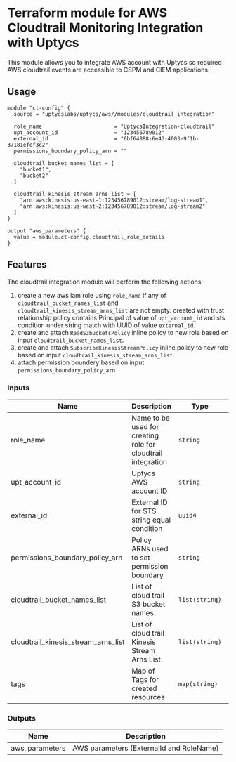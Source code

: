 # Terraform module for AWS Cloudtrail Monitoring Integration with Uptycs

This module allows you to integrate AWS account with Uptycs so required AWS cloudtrail events are accessible to CSPM and CIEM applications.

## Usage

```hcl
module "ct-config" {
  source = "uptycslabs/uptycs/aws//modules/cloudtrail_integration"

  role_name                       = "UptycsIntegration-cloudtrail"
  upt_account_id                  = "123456789012"
  external_id                     = "6bf64888-6e43-4003-9f1b-37181efcf3c2"
  permissions_boundary_policy_arn = ""

  cloudtrail_bucket_names_list = [
    "bucket1",
    "bucket2"
  ]

  cloudtrail_kinesis_stream_arns_list = [
    "arn:aws:kinesis:us-east-1:123456789012:stream/log-stream1",
    "arn:aws:kinesis:us-west-2:123456789012:stream/log-stream2"
  ]
}

output "aws_parameters" {
  value = module.ct-config.cloudtrail_role_details
}
```

## Features

The cloudtrail integration module will perform the following actions:

1. create a new aws iam role using `role_name` if any of `cloudtrail_bucket_names_list` and `cloudtrail_kinesis_stream_arns_list` are not empty. created with trust relationship policy contains Principal of value of `upt_account_id` and sts condition under string match with UUID of value `external_id`.
1. create and attach `ReadS3bucketsPolicy` inline policy to new role based on input `cloudtrail_bucket_names_list`.
1. create and attach `SubscribeKinesisStreamPolicy` inline policy to new role based on input `cloudtrail_kinesis_stream_arns_list`.
1. attach permission boundery based on input `permissions_boundary_policy_arn`

<!-- BEGINNING OF PRE-COMMIT-TERRAFORM DOCS HOOK -->

### Inputs

| Name                                | Description                                                  | Type           | Default                        | Required |
| ----------------------------------- | ------------------------------------------------------------ | -------------- | ------------------------------ | -------- |
| role_name                           | Name to be used for creating role for cloudtrail integration | `string`       | `UptycsIntegration-cloudtrail` | Optional |
| upt_account_id                      | Uptycs AWS account ID                                        | `string`       | `""`                           | Yes      |
| external_id                         | External ID for STS string equal condition                   | `uuid4`        | `""`                           | Yes      |
| permissions_boundary_policy_arn     | Policy ARNs used to set permission boundary                  | `string`       | `""`                           | Optional |
| cloudtrail_bucket_names_list        | List of cloud trail S3 bucket names                          | `list(string)` | `[]`                           | Optional |
| cloudtrail_kinesis_stream_arns_list | List of cloud trail Kinesis Stream Arns List                 | `list(string)` | `[]`                           | Optional |
| tags                                | Map of Tags for created resources                            | `map(string)`  | `{}`                           | Optional |

### Outputs

| Name           | Description                              |
| -------------- | ---------------------------------------- |
| aws_parameters | AWS parameters (ExternalId and RoleName) |

<!-- END OF PRE-COMMIT-TERRAFORM DOCS HOOK -->
